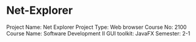 # Net-Explorer
Project Name: Net Explorer Project Type: Web browser Course No: 2100 Course Name: Software Development II GUI toolkit: JavaFX Semester: 2-1
